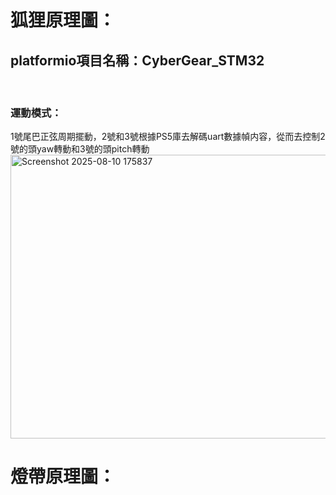 <h1>狐狸原理圖：</h1>

<h2>platformio項目名稱：CyberGear_STM32</h2><br>
<h3>運動模式：</h3>
1號尾巴正弦周期擺動，2號和3號根據PS5庫去解碼uart數據幀内容，從而去控制2號的頭yaw轉動和3號的頭pitch轉動<br>

<img width="711" height="454" alt="Screenshot 2025-08-10 175837" src="https://github.com/user-attachments/assets/3f17aaec-7a14-42ce-af11-73d7b6128d89" />


<h1>燈帶原理圖：</h1>
